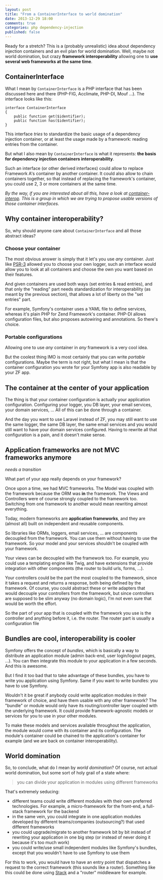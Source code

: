 ```yaml
---
layout: post
title: "From a ContainerInterface to world domination"
date: 2013-12-29 18:00
comments: true
categories: php dependency-injection
published: false
---
```


Ready for a stretch? This is a (probably unrealistic) idea about dependency injection containers and an evil plan for world domination. Well, maybe not world domination, but crazy **framework interoperability** allowing one to **use several web frameworks at the same time**.

<!--more-->

## ContainerInterface

What I mean by `ContainerInterface` is a PHP interface that has been discussed here and there (PHP-FIG, Acclimate, PHP-DI, Mouf …). The interface looks like this:

```
interface ContainerInterface
{
    public function get($identifier);
    public function has($identifier);
}
```

This interface *tries* to standardize the basic usage of a dependency injection container, or at least the usage made by a framework: reading entries from the container.

But what I also mean by `ContainerInterface` is what it represents: **the basis for dependency injection containers interoperability**.

Such an interface (or other derived interfaces) could allow to replace Framework A's container by another container. It could also allow to chain containers together, so that instead of replacing the framework's container, you could use 2, 3 or more containers at the same time.

*By the way, if you are interested about all this, have a look at [container-interop](https://github.com/container-interop/container-interop). This is a group in which we are trying to propose usable versions of those container interfaces.*

## Why container interoperability?

So, why should anyone care about `ContainerInterface` and all those abstract ideas?

### Choose your container

The most obvious answer is simply that it let's you use *any* container. Just like [PSR-3](https://github.com/php-fig/fig-standards/blob/master/accepted/PSR-3-logger-interface.md) allowed you to choose your own logger, such an interface would allow you to look at all containers and choose the own you want based on their features.

And given containers are used both ways (set entries & read entries), and that only the "reading" part needs standardization for interoperability (as meant by the previous section), that allows a lot of liberty on the "set entries" part.

For example, Symfony's container uses a YAML file to define services, whereas it's plain PHP for Zend Framework's container. PHP-DI allows configuration files, but also proposes autowiring and annotations. So there's choice.

### Portable configurations

Allowing one to use *any* container in *any* framework is a very cool idea.

But the coolest thing IMO is most certainly that you can write *portable* configurations. Maybe the term is not right, but what I mean is that the container configuration you wrote for your Symfony app is also readable by your ZF app.

## The container at the center of your application

The thing is that your container configuration is actually your application configuration. Configuring your logger, you DB layer, your email services, your domain services, … All of this can be done through a container.

And the day you want to use Laravel instead of ZF, you may still want to use the same logger, the same DB layer, the same email services and you would still want to have your domain services configured. Having to rewrite all that configuration is a pain, and it doesn't make sense.

## Application frameworks are not MVC frameworks anymore

*needs a transition*

What part of your app really depends on your framework?

Once upon a time, we had MVC frameworks. The Model was coupled with the framework because the ORM was **in** the framework. The Views and Controllers were of course strongly coupled to the framework too. Switching from one framework to another would mean rewriting almost everything.

Today, modern frameworks are **application frameworks**, and they are (almost all) built on independent and reusable components.

So libraries like ORMs, loggers, email services, … are components decoupled from the framework. You can use them without having to use the framework. So your model and your services shouldn't be coupled with your framework.

Your views can be decoupled with the framework too. For example, you could use a templating engine like Twig, and have extensions that provide integration with other components (the router to build urls, forms, …).

Your controllers could be the part the most coupled to the framework, since it takes a request and returns a response, both being defined by the framework. Of course, you could abstract these or write adapters that would decouple your controllers from the framework, but since controllers are supposed to be slim anyway (no domain logic), I'm not even sure that would be worth the effort.

So the part of your app that is coupled with the framework you use is the controller and anything before it, i.e. the router. The router part is usually a configuration file

## Bundles are cool, interoperability is cooler

Symfony offers the concept of *bundles*, which is basically a way to distribute an application module (admin back-end, user login/logout pages, …). You can then integrate this module to your application in a few seconds. And this is awesome.

But I find it too bad that to take advantage of these bundles, you have to write you application using Symfony. Same if you want to write bundles: you have to use Symfony.

Wouldn't it be great if anybody could write application modules in their framework of choice, and have them usable with any other framework? The "bundle" or module would only have its routing/controller layer coupled with the underlying framework. It could provide framework-agnostic models or services for you to use in your other modules.

To make these models and services available throughout the application, the module would come with its container and its configuration. The module's container could be chained to the application's container for example (and we are back on container interoperability).

## World domination

So, to conclude, what do I mean by *world domination*? Of course, not actual world domination, but some sort of holy grail of a state where:

> you can divide your application in modules using different frameworks

That's extremely seducing:

- different teams could write different modules with their own preferred technologies. For example, a micro-framework for the front-end, a full-stack framework for the backend
- in the same vein, you could integrate in one application modules developed by different teams/companies (outsourcing?) that used different frameworks
- you could upgrade/migrate to another framework bit by bit instead of rewriting your application in one big step (or instead of never doing it because it's too much work)
- you could write/use small independent modules like Symfony's bundles, except that you wouldn't have to use Symfony to use them

For this to work, you would have to have an entry point that dispatches a request to the correct framework (this sounds like a router). Something like this could be done using [Stack](http://stackphp.com/) and a "router" middleware for example.
